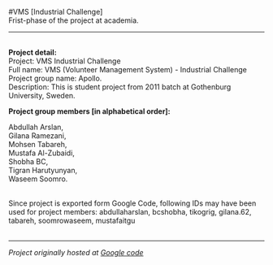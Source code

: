 #VMS [Industrial Challenge]
<br>Frist-phase of the project at academia.
<hr>
<br>
<b> Project detail: </b><br>
Project: VMS Industrial Challenge <br>Full name: VMS (Volunteer Management System) - Industrial Challenge <br>
Project group name: Apollo. <br>
Description: This is student project from 2011 batch at Gothenburg University, Sweden.

<b>Project group members [in alphabetical order]:</b> 

Abdullah Arslan, <br>
Gilana Ramezani, <br>
Mohsen Tabareh, <br>
Mustafa Al-Zubaidi,<br>
Shobha BC, <br>
Tigran Harutyunyan, <br>
Waseem Soomro.<br>

<br>Since project is exported form Google Code, following IDs may have been used for project members: abdullaharslan, bcshobha, tikogrig, gilana.62, tabareh, soomrowaseem, mustafaitgu
<br>
<br> <hr>
<i>Project originally hosted at <a href="code.google.com/p/industrialchallenge"> Google code </a></i>


